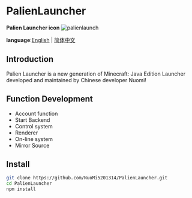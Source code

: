 # PalienLauncher

**Palien Launcher icon**
![palienlaunch](https://github.com/user-attachments/assets/bffd6258-8e6c-4f85-8557-d503b44b7e3e)

**language**:[English](README.md) | [简体中文](README_zh-CN.md)

## Introduction
Palien Launcher is a new generation of Minecraft: Java Edition Launcher developed and maintained by Chinese developer Nuomi!

## Function Development
- Account function
- Start Backend
- Control system
- Renderer
- On-line system
- Mirror Source
  
## Install
```bash
git clone https://github.com/NuoMi5201314/PalienLauncher.git
cd PalienLauncher
npm install
